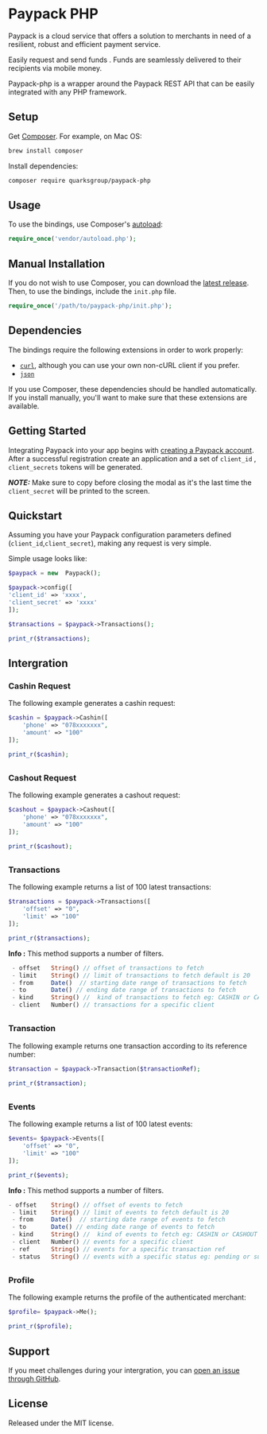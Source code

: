 
# Paypack PHP

Paypack is a cloud service that offers a solution to merchants in need of a resilient, robust and efficient payment service. 

Easily request and send funds . Funds are seamlessly delivered to their recipients via mobile money.

Paypack-php is a wrapper around the Paypack REST API that can be easily integrated with any PHP framework.



## Setup

Get [Composer](https://getcomposer.org). For example, on Mac OS:

```bash
brew install composer
```

Install dependencies:

```bash
composer require quarksgroup/paypack-php
```


## Usage

To use the bindings, use Composer's [autoload](https://getcomposer.org/doc/01-basic-usage.md#autoloading):

```php
require_once('vendor/autoload.php');
```

## Manual Installation

If you do not wish to use Composer, you can download the [latest release](https://github.com/quarksgroup/paypack-php). Then, to use the bindings, include the `init.php` file.

```php
require_once('/path/to/paypack-php/init.php');
```

## Dependencies

The bindings require the following extensions in order to work properly:

-   [`curl`](https://secure.php.net/manual/en/book.curl.php), although you can use your own non-cURL client if you prefer.
-   [`json`](https://secure.php.net/manual/en/book.json.php)

If you use Composer, these dependencies should be handled automatically. If you install manually, you'll want to make sure that these extensions are available.

## Getting Started

Integrating Paypack into your app begins with [creating a Paypack account](https://payments.paypack.rw/register). After a successful registration create an application and a set of `client_id` , `client_secrets` tokens will be generated. 

***NOTE:*** Make sure to copy before closing the modal as it's the last time the `client_secret` will be printed to the screen.


## Quickstart

Assuming you have your Paypack configuration parameters defined (`client_id`,`client_secret`), making any request is very simple.

Simple usage looks like:

```php
$paypack = new  Paypack();

$paypack->config([
'client_id' => 'xxxx',
'client_secret' => 'xxxx'
]);

$transactions = $paypack->Transactions();

print_r($transactions);
```

## Intergration

### Cashin Request

The following example generates a cashin request:

```php 
$cashin = $paypack->Cashin([
	'phone' => "078xxxxxxx",
	'amount' => "100"
]); 

print_r($cashin);
```

##

### Cashout Request

The following example generates a cashout request:

```php 
$cashout = $paypack->Cashout([
	'phone' => "078xxxxxxx",
	'amount' => "100"
]); 

print_r($cashout);
```

##

### Transactions

The following example returns a list of 100 latest transactions:

```php 
$transactions = $paypack->Transactions([
	'offset' => "0",
	'limit' => "100"
]);

print_r($transactions);
```

**Info :** This method supports a number of filters.

```php
 - offset	String() // offset of transactions to fetch
 - limit	String() // limit of transactions to fetch default is 20
 - from		Date()	// starting date range of transactions to fetch
 - to		Date() // ending date range of transactions to fetch
 - kind		String() //  kind of transactions to fetch eg: CASHIN or CASHOUT
 - client	Number() // transactions for a specific client
```

##


### Transaction

The following example returns one transaction according to its reference number:

```php
$transaction = $paypack->Transaction($transactionRef);

print_r($transaction);
```

##

### Events

The following example returns a list of 100 latest events:

```php 
$events= $paypack->Events([
	'offset' => "0",
	'limit' => "100"
]);

print_r($events);
```

**Info :** This method supports a number of filters.

```php
- offset	String() // offset of events to fetch
 - limit	String() // limit of events to fetch default is 20
 - from		Date()	// starting date range of events to fetch
 - to		Date() // ending date range of events to fetch
 - kind		String() //  kind of events to fetch eg: CASHIN or CASHOUT
 - client	Number() // events for a specific client
 - ref		String() // events for a specific transaction ref
 - status	String() // events with a specific status eg: pending or successfull or failed
```

##

### Profile

The following example returns the profile of the authenticated merchant:

```php 
$profile= $paypack->Me(); 

print_r($profile);
```

## Support

If you meet challenges during your intergration, you can [open an issue through GitHub](https://github.com/quarksgroup/paypack-js/issues).

## License

Released under the MIT license.